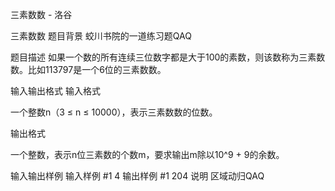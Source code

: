



三素数数 - 洛谷














三素数数
题目背景
蛟川书院的一道练习题QAQ

题目描述
如果一个数的所有连续三位数字都是大于100的素数，则该数称为三素数数。比如113797是一个6位的三素数数。

输入输出格式
输入格式

一个整数n（3 ≤ n ≤ 10000），表示三素数数的位数。

输出格式

一个整数，表示n位三素数的个数m，要求输出m除以10^9 + 9的余数。

输入输出样例
输入样例 #1
4
输出样例 #1
204
说明
区域动归QAQ







